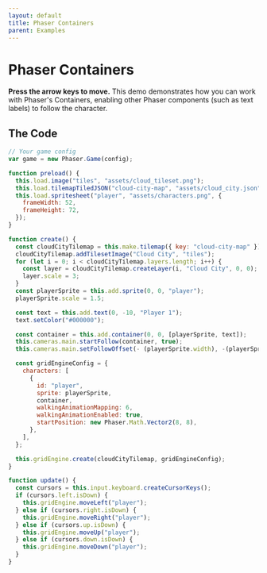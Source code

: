 ```yaml
---
layout: default
title: Phaser Containers
parent: Examples
---
```


# Phaser Containers

**Press the arrow keys to move.** This demo demonstrates how you can work with Phaser's Containers, enabling other Phaser components (such as text labels) to follow the character.

<div id="game"></div>

<script src="js/phaser.min.js"></script>
<script src="js/pgmp.min.js"></script>
<script src="js/getBasicConfig.js"></script>

<script>
const config = getBasicConfig(preload, create, update);
var game = new Phaser.Game(config);

function preload() {
    this.load.image("tiles", "assets/cloud_tileset.png");
    this.load.tilemapTiledJSON("cloud-city-map", "assets/cloud_city.json");
    this.load.spritesheet("player", "assets/characters.png", {
        frameWidth: 52,
        frameHeight: 72,
    });
}

function create() {
    const cloudCityTilemap = this.make.tilemap({ key: "cloud-city-map" });
    cloudCityTilemap.addTilesetImage("Cloud City", "tiles");
    for (let i = 0; i < cloudCityTilemap.layers.length; i++) {
        const layer = cloudCityTilemap.createLayer(i, "Cloud City", 0, 0);
        layer.scale = 3;
    }
    const playerSprite = this.add.sprite(0, 0, "player");
    playerSprite.scale = 1.5;

    const text = this.add.text(0, -10, 'Player 1');
    text.setColor('#000000');

    const container = this.add.container(0, 0, [ playerSprite, text]);
    this.cameras.main.startFollow(container, true);
    this.cameras.main.setFollowOffset(- (playerSprite.width), -(playerSprite.height));

    const gridEngineConfig = {
        characters: [
            {
                id: "player",
                sprite: playerSprite,
                container,
                walkingAnimationMapping: 6,
                walkingAnimationEnabled: true,
                startPosition: new Phaser.Math.Vector2(8, 8),
            },
        ],
    };

    this.gridEngine.create(cloudCityTilemap, gridEngineConfig);
}

function update() {
    const cursors = this.input.keyboard.createCursorKeys();
    if (cursors.left.isDown) {
        this.gridEngine.moveLeft("player");
    } else if (cursors.right.isDown) {
        this.gridEngine.moveRight("player");
    } else if (cursors.up.isDown) {
        this.gridEngine.moveUp("player");
    } else if (cursors.down.isDown) {
        this.gridEngine.moveDown("player");
    }
}
</script>

## The Code

```javascript
// Your game config
var game = new Phaser.Game(config);

function preload() {
  this.load.image("tiles", "assets/cloud_tileset.png");
  this.load.tilemapTiledJSON("cloud-city-map", "assets/cloud_city.json");
  this.load.spritesheet("player", "assets/characters.png", {
    frameWidth: 52,
    frameHeight: 72,
  });
}

function create() {
  const cloudCityTilemap = this.make.tilemap({ key: "cloud-city-map" });
  cloudCityTilemap.addTilesetImage("Cloud City", "tiles");
  for (let i = 0; i < cloudCityTilemap.layers.length; i++) {
    const layer = cloudCityTilemap.createLayer(i, "Cloud City", 0, 0);
    layer.scale = 3;
  }
  const playerSprite = this.add.sprite(0, 0, "player");
  playerSprite.scale = 1.5;

  const text = this.add.text(0, -10, "Player 1");
  text.setColor("#000000");

  const container = this.add.container(0, 0, [playerSprite, text]);
  this.cameras.main.startFollow(container, true);
  this.cameras.main.setFollowOffset(- (playerSprite.width), -(playerSprite.height));

  const gridEngineConfig = {
    characters: [
      {
        id: "player",
        sprite: playerSprite,
        container,
        walkingAnimationMapping: 6,
        walkingAnimationEnabled: true,
        startPosition: new Phaser.Math.Vector2(8, 8),
      },
    ],
  };

  this.gridEngine.create(cloudCityTilemap, gridEngineConfig);
}

function update() {
  const cursors = this.input.keyboard.createCursorKeys();
  if (cursors.left.isDown) {
    this.gridEngine.moveLeft("player");
  } else if (cursors.right.isDown) {
    this.gridEngine.moveRight("player");
  } else if (cursors.up.isDown) {
    this.gridEngine.moveUp("player");
  } else if (cursors.down.isDown) {
    this.gridEngine.moveDown("player");
  }
}
```
